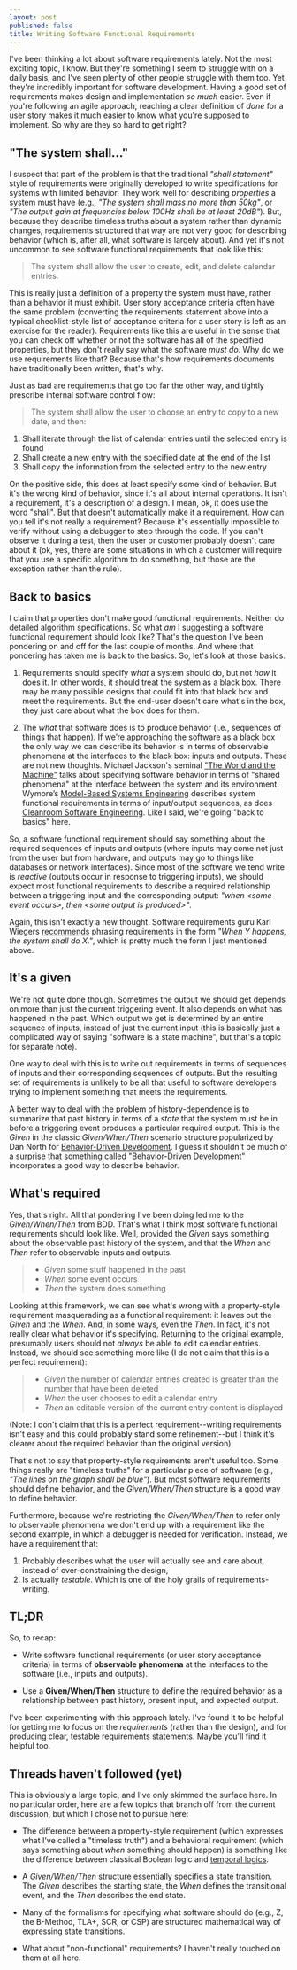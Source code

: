 ```yaml
---
layout: post
published: false
title: Writing Software Functional Requirements
---
```

I've been thinking a lot about software requirements lately. Not the most exciting topic, I know. But they're something I seem to struggle with on a daily basis, and I've seen plenty of other people struggle with them too. Yet they're incredibly important for software development. Having a good set of requirements makes design and implementation *so much* easier. Even if you're following an agile approach, reaching a clear definition of *done* for a user story makes it much easier to know what you're supposed to implement. So why are they so hard to get right?

## "The system shall..."

I suspect that part of the problem is that the traditional *"shall statement"* style of requirements were originally developed to write specifications for systems with limited behavior. They work well for describing *properties* a system must have (e.g., *"The system shall mass no more than 50kg"*, or *"The output gain at frequencies below 100Hz shall be at least 20dB"*). But, because they  describe timeless truths about a system rather than dynamic changes, requirements structured that way are not very good for describing behavior (which is, after all, what software is largely about). And yet it's not uncommon to see software functional requirements that look like this:

> The system shall allow the user to create, edit, and delete calendar entries.

This is really just a definition of a property the system must have, rather than a behavior it must exhibit. User story acceptance criteria often have the same problem (converting the requirements statement above into a typical checklist-style list of acceptance criteria for a user story is left as an exercise for the reader). Requirements like this are useful in the sense that you can check off whether or not the software has all of the specified properties, but they don't really say what the software *must do*. Why do we use requirements like that? Because that's how requirements documents have traditionally been written, that's why.

Just as bad are requirements that go too far the other way, and tightly prescribe internal software control flow:

> The system shall allow the user to choose an entry to copy to a new date, and then:
 1. Shall iterate through the list of calendar entries until the selected entry is found
 2. Shall create a new entry with the specified date at the end of the list
 3. Shall copy the information from the selected entry to the new entry

On the positive side, this does at least specify some kind of behavior. But it's the wrong kind of behavior, since it's all about internal operations. It isn't a requirement, it's a description of a design. I mean, ok, it does use the word "shall". But that doesn't automatically make it a requirement. How can you tell it's not really a requirement? Because it's essentially impossible to verify without using a debugger to step through the code. If you can't observe it during a test, then the user or customer probably doesn't care about it (ok, yes, there are some situations in which a customer will require that you use a specific algorithm to do something, but those are the exception rather than the rule).

## Back to basics

I claim that properties don't make good functional requirements. Neither do detailed algorithm specifications. So what *am* I suggesting a software functional requirement should look like? That's the question I've been pondering on and off for the last couple of months. And where that pondering has taken me is back to the basics. So, let's look at those basics.

1. Requirements should specify *what* a system should do, but not *how* it does it. In other words, it should treat the system as a black box. There may be many possible designs that could fit into that black box and meet the requirements. But the end-user doesn't care what's in the box, they just care about what the box does for them.

2. The *what* that software does is to produce behavior (i.e., sequences of things that happen). If we’re approaching the software as a black box the only way we can describe its behavior is in terms of observable phenomena at the interfaces to the black box: inputs and outputs. These are not new thoughts. Michael Jackson's seminal ["The World and the Machine"](http://users.mct.open.ac.uk/mj665/icse17kn.pdf) talks about specifying software behavior in terms of "shared phenomena" at the interface between the system and its environment. Wymore’s [Model-Based Systems Engineering](https://www.crcpress.com/Model-Based-Systems-Engineering/Wymore/9780849380129) describes system functional requirements in terms of input/output sequences, as does [Cleanroom Software Engineering](http://www.drdobbs.com/architecture-and-design/cleanroom-software-engineering/184405405). Like I said, we're going "back to basics" here.

So, a software functional requirement should say something about the required sequences of inputs and outputs (where inputs may come not just from the user but from hardware, and outputs may go to things like databases or network interfaces). Since most of the software we tend write is *reactive* (outputs occur in response to triggering inputs), we should expect most functional requirements to describe a required relationship between a triggering input and the corresponding output: *"when &lt;some event occurs&gt;, then &lt;some output is produced&gt;"*.

Again, this isn't exactly a new thought. Software requirements guru Karl Wiegers [recommends](http://www.jamasoftware.com/wp-content/uploads/documents/wiegers-writing-high-quality-requirements.pdf) phrasing requirements in the form  *"When Y happens, the system shall do X."*, which is pretty much the form I just mentioned above.

## It's a given

We're not quite done though. Sometimes the output we should get depends on more than just the current triggering event. It also depends on what has happened in the past. Which output we get is determined by an entire sequence of inputs, instead of just the current input (this is basically just a complicated way of saying "software is a state machine", but that's a topic for separate note).

One way to deal with this is to write out requirements in terms of sequences of inputs and their corresponding sequences of outputs. But the resulting set of requirements is unlikely to be all that useful to software developers trying to implement something that meets the requirements.

A better way to deal with the problem of history-dependence is to summarize that past history in terms of a *state* that the system must be in before a triggering event produces a particular required output. This is the *Given* in the classic *Given/When/Then* scenario structure popularized by Dan North for [Behavior-Driven Development](http://dannorth.net/introducing-bdd/). I guess it shouldn't be much of a surprise that something called "Behavior-Driven Development" incorporates a good way to describe behavior.

## What's required

Yes, that's right. All that pondering I've been doing led me to the *Given/When/Then* from BDD. That's what I think most software functional requirements should look like. Well, provided the *Given* says something about the observable past history of the system, and that the *When* and *Then* refer to observable inputs and outputs.

> - *Given* some stuff happened in the past
> - *When* some event occurs
> - *Then* the system does something

Looking at this framework, we can see what's wrong with a property-style requirement masquerading as a functional requirement: it leaves out the *Given* and the *When*. And, in some ways, even the *Then*. In fact, it's not really clear what behavior it's specifying. Returning to the original example, presumably users should not *always* be able to edit calendar entries. Instead, we should see something more like (I do not claim that this is a perfect requirement):

> - *Given* the number of calendar entries created is greater than the number that have been deleted
> - *When* the user chooses to edit a calendar entry
> - *Then* an editable version of the current entry content is displayed

(Note: I don't claim that this is a perfect requirement--writing requirements isn't easy and this could probably stand some refinement--but I think it's clearer about the required behavior than the original version)

That's not to say that property-style requirements aren't useful too. Some things really are "timeless truths" for a particular piece of software (e.g., *"The lines on the graph shall be blue"*). But most software requirements should define behavior, and the *Given/When/Then* structure is a good way to define behavior.

Furthermore, because we're restricting the *Given/When/Then* to refer only to observable phenomena we don't end up with a requirement like the second example, in which a debugger is needed for verification. Instead, we have a requirement that:

1. Probably describes what the user will actually see and care about, instead of over-constraining the design,
2. Is actually *testable*. Which is one of the holy grails of requirements-writing.

## TL;DR

So, to recap:

* Write software functional requirements (or user story acceptance criteria) in terms of **observable phenomena** at the interfaces to the software (i.e., inputs and outputs).

* Use a **Given/When/Then** structure to define the required behavior as a relationship between past history, present input, and expected output.

I've been experimenting with this approach lately. I've found it to be helpful for getting me to focus on the *requirements* (rather than the design), and for producing clear, testable requirements statements. Maybe you'll find it helpful too.

## Threads haven't followed (yet)

This is obviously a large topic, and I've only skimmed the surface here. In no particular order, here are a few topics that branch off from the current discussion, but which I chose not to pursue here:

* The difference between a property-style requirement (which expresses what I've called a "timeless truth") and a behavioral requirement (which says something about *when* something should happen) is something like the difference between classical Boolean logic and [temporal logics](https://en.wikipedia.org/wiki/Temporal_logic).

* A *Given/When/Then* structure essentially specifies a state transition. The *Given* describes the starting state, the *When* defines the transitional event, and the *Then* describes the end state.

* Many of the formalisms for specifying what software should do (e.g., Z, the B-Method, TLA+, SCR, or CSP) are structured mathematical way of expressing state transitions.

* What about "non-functional" requirements? I haven't really touched on them at all here.
